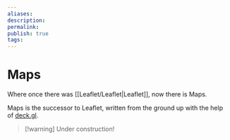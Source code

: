 ```yaml
---
aliases: 
description: 
permalink: 
publish: true
tags: 
---
```


# Maps

Where once there was [[Leaflet/Leaflet|Leaflet]], now there is Maps. 

Maps is the successor to Leaflet, written from the ground up with the help of [deck.gl](https://deck.gl). 


> [!warning] Under construction!